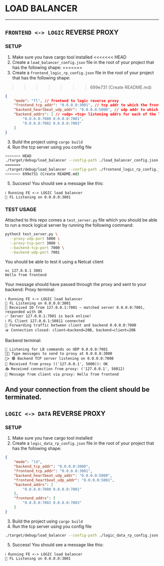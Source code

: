 # LOAD BALANCER
---
## `FRONTEND <-> LOGIC` REVERSE PROXY
### SETUP

1. Make sure you have cargo tool installed
<<<<<<< HEAD
2. Create a `load_balancer_config.json` file in the root of your project that has the following shape:
=======
2. Create a `frontend_logic_rp_config.json` file in the root of your project that has the following shape:
>>>>>>> 699e731 (Create README.md)

```json
{
    "mode": "fl", // frontend to logic reverse proxy
    "frontend_tcp_addr": "0.0.0.0:3001", // tcp addr to which the frontend can connect to
    "backend_heartbeat_udp_addr": "0.0.0.0:5000", // udp addr to which your logic server will be sending status updates
    "backend_addrs": [ // <udp> <tcp> listening addrs for each of the logical servers
        "0.0.0.0:7000 0.0.0.0:7001",
        "0.0.0.0:7002 0.0.0.0:7003"
    ]
}
```

3. Build the project using `cargo build`
4. Run the tcp server using you config file
```bash
<<<<<<< HEAD
./target/debug/load_balancer --config-path ./load_balancer_config.json
=======
./target/debug/load_balancer --config-path ./frontend_logic_rp_config.json
>>>>>>> 699e731 (Create README.md)
```
5. Success! You should see a message like this:
```
ℹ️ Running FE <-> LOGIC load balancer
🔌 FL Listening on 0.0.0.0:3001
```

### TEST USAGE
Attached to this repo comes a `test_server.py` file which you should be able to run a mock logical server by running the following command:

```bash
python3 test_server.py \
  --proxy-udp-port 5000 \
  --proxy-tcp-port 3000 \
  --backend-tcp-port 7000 \
  --backend-udp-port 7001
```

You should be able to test it using a Netcat client
```bash
nc 127.0.0.1 3001
Hello from frontend
```

Your message should have passed through the proxy and sent to your backend:
Proxy terminal:
```
ℹ️ Running FE <-> LOGIC load balancer
🔌 FL Listening on 0.0.0.0:3001
🫡 Received ID from 127.0.0.1:7001 — matched server 0.0.0.0:7001, responded with OK
✅ Server 127.0.0.1:7001 is back online!
ℹ️ FL Client 127.0.0.1:50811 connected
🔁 Forwarding traffic between client and backend 0.0.0.0:7000
📊 Connection closed: client→backend=20B, backend→client=20B
```
Backend terminal:
```
📡 Listening for LB commands on UDP 0.0.0.0:7001
🧑‍💻 Type messages to send to proxy at 0.0.0.0:3000
📝> 🟢 Backend TCP server listening on 0.0.0.0:7000
📨 Received from proxy (('127.0.0.1', 5000)): OK
📥 Received connection from proxy: ('127.0.0.1', 50812)
💬 Message from client via proxy: Hello from frontend
```
And your connection from the client should be terminated.
---
## `LOGIC <-> DATA` REVERSE PROXY
### SETUP

1. Make sure you have cargo tool installed
2. Create a `logic_data_rp_config.json` file in the root of your project that has the following shape:

```json
{
    "mode": "ld",
    "backend_tcp_addr": "0.0.0.0:3000",
    "frontend_tcp_addr": "0.0.0.0:3001",
    "backend_heartbeat_udp_addr": "0.0.0.0:5000",
    "frontend_heartbeat_udp_addr": "0.0.0.0:5001",
    "backend_addrs": [
        "0.0.0.0:7000 0.0.0.0:7001"
    ],
    "frontend_addrs": [
        "0.0.0.0:7002 0.0.0.0:7003"
    ]
}
```

3. Build the project using `cargo build`
4. Run the tcp server using you config file
```bash
./target/debug/load_balancer --config-path ./logic_data_rp_config.json
```
5. Success! You should see a message like this:
```
ℹ️ Running FE <-> LOGIC load balancer
🔌 FL Listening on 0.0.0.0:3001
```
